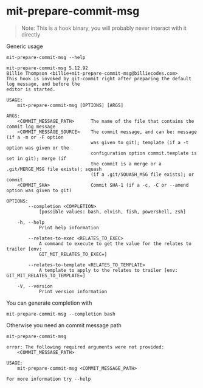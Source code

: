 # mit-prepare-commit-msg

> Note: This is a hook binary, you will probably never interact with it directly

Generic usage

``` shell,script(expected_exit_code=0)
mit-prepare-commit-msg --help
```

``` shell,verify(stream=stdout)
mit-prepare-commit-msg 5.12.92
Billie Thompson <billie+mit-prepare-commit-msg@billiecodes.com>
This hook is invoked by git-commit right after preparing the default log message, and before the
editor is started.

USAGE:
    mit-prepare-commit-msg [OPTIONS] [ARGS]

ARGS:
    <COMMIT_MESSAGE_PATH>      The name of the file that contains the commit log message
    <COMMIT_MESSAGE_SOURCE>    The commit message, and can be: message (if a -m or -F option
                               was given to git); template (if a -t option was given or the
                               configuration option commit.template is set in git); merge (if
                               the commit is a merge or a .git/MERGE_MSG file exists); squash
                               (if a .git/SQUASH_MSG file exists); or commit
    <COMMIT_SHA>               Commit SHA-1 (if a -c, -C or --amend option was given to git)

OPTIONS:
        --completion <COMPLETION>
            [possible values: bash, elvish, fish, powershell, zsh]

    -h, --help
            Print help information

        --relates-to-exec <RELATES_TO_EXEC>
            A command to execute to get the value for the relates to trailer [env:
            GIT_MIT_RELATES_TO_EXEC=]

        --relates-to-template <RELATES_TO_TEMPLATE>
            A template to apply to the relates to trailer [env: GIT_MIT_RELATES_TO_TEMPLATE=]

    -V, --version
            Print version information
```

You can generate completion with

``` shell,script(expected_exit_code=0)
mit-prepare-commit-msg --completion bash
```

Otherwise you need an commit message path

``` shell,script(expected_exit_code=2)
mit-prepare-commit-msg
```

``` shell,verify(stream=stderr)
error: The following required arguments were not provided:
    <COMMIT_MESSAGE_PATH>

USAGE:
    mit-prepare-commit-msg <COMMIT_MESSAGE_PATH>

For more information try --help
```


